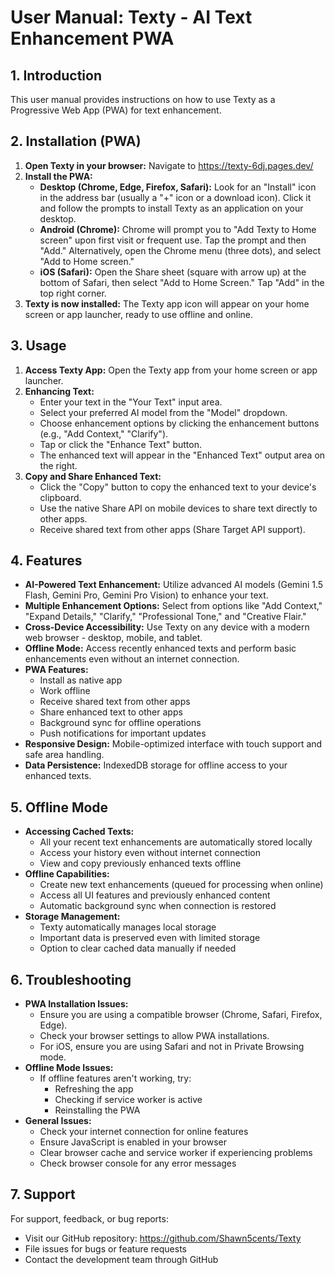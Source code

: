 # User Manual: Texty - AI Text Enhancement PWA

## 1. Introduction

This user manual provides instructions on how to use Texty as a Progressive Web App (PWA) for text enhancement.

## 2. Installation (PWA)

1.  **Open Texty in your browser:** Navigate to https://texty-6dj.pages.dev/
2.  **Install the PWA:**
    *   **Desktop (Chrome, Edge, Firefox, Safari):** Look for an "Install" icon in the address bar (usually a "+" icon or a download icon). Click it and follow the prompts to install Texty as an application on your desktop.
    *   **Android (Chrome):** Chrome will prompt you to "Add Texty to Home screen" upon first visit or frequent use. Tap the prompt and then "Add." Alternatively, open the Chrome menu (three dots), and select "Add to Home screen."
    *   **iOS (Safari):** Open the Share sheet (square with arrow up) at the bottom of Safari, then select "Add to Home Screen." Tap "Add" in the top right corner.
3.  **Texty is now installed:** The Texty app icon will appear on your home screen or app launcher, ready to use offline and online.

## 3. Usage

1.  **Access Texty App:** Open the Texty app from your home screen or app launcher.
2.  **Enhancing Text:**
    *   Enter your text in the "Your Text" input area.
    *   Select your preferred AI model from the "Model" dropdown.
    *   Choose enhancement options by clicking the enhancement buttons (e.g., "Add Context," "Clarify").
    *   Tap or click the "Enhance Text" button.
    *   The enhanced text will appear in the "Enhanced Text" output area on the right.
3.  **Copy and Share Enhanced Text:**
    *   Click the "Copy" button to copy the enhanced text to your device's clipboard.
    *   Use the native Share API on mobile devices to share text directly to other apps.
    *   Receive shared text from other apps (Share Target API support).

## 4. Features

*   **AI-Powered Text Enhancement:** Utilize advanced AI models (Gemini 1.5 Flash, Gemini Pro, Gemini Pro Vision) to enhance your text.
*   **Multiple Enhancement Options:** Select from options like "Add Context," "Expand Details," "Clarify," "Professional Tone," and "Creative Flair."
*   **Cross-Device Accessibility:** Use Texty on any device with a modern web browser - desktop, mobile, and tablet.
*   **Offline Mode:** Access recently enhanced texts and perform basic enhancements even without an internet connection.
*   **PWA Features:**
    *   Install as native app
    *   Work offline
    *   Receive shared text from other apps
    *   Share enhanced text to other apps
    *   Background sync for offline operations
    *   Push notifications for important updates
*   **Responsive Design:** Mobile-optimized interface with touch support and safe area handling.
*   **Data Persistence:** IndexedDB storage for offline access to your enhanced texts.

## 5. Offline Mode

*   **Accessing Cached Texts:**
    *   All your recent text enhancements are automatically stored locally
    *   Access your history even without internet connection
    *   View and copy previously enhanced texts offline
*   **Offline Capabilities:**
    *   Create new text enhancements (queued for processing when online)
    *   Access all UI features and previously enhanced content
    *   Automatic background sync when connection is restored
*   **Storage Management:**
    *   Texty automatically manages local storage
    *   Important data is preserved even with limited storage
    *   Option to clear cached data manually if needed

## 6. Troubleshooting

*   **PWA Installation Issues:**
    *   Ensure you are using a compatible browser (Chrome, Safari, Firefox, Edge).
    *   Check your browser settings to allow PWA installations.
    *   For iOS, ensure you are using Safari and not in Private Browsing mode.
*   **Offline Mode Issues:**
    *   If offline features aren't working, try:
        *   Refreshing the app
        *   Checking if service worker is active
        *   Reinstalling the PWA
*   **General Issues:**
    *   Check your internet connection for online features
    *   Ensure JavaScript is enabled in your browser
    *   Clear browser cache and service worker if experiencing problems
    *   Check browser console for any error messages

## 7. Support

For support, feedback, or bug reports:
*   Visit our GitHub repository: https://github.com/Shawn5cents/Texty
*   File issues for bugs or feature requests
*   Contact the development team through GitHub
